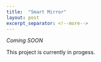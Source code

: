 ```yaml
---
title:  "Smart Mirror"
layout: post
excerpt_separator: <!--more-->
---
```

*Coming SOON*

This project is currently in progess.

<!--more-->
